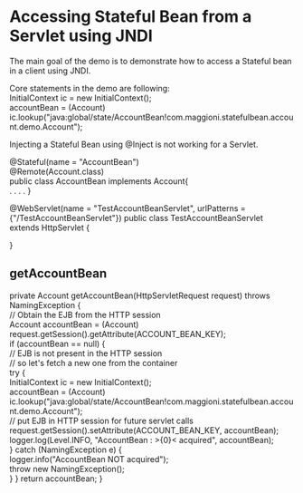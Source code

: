 Accessing Stateful Bean from a Servlet using JNDI
=================================================

The main goal of the demo is to demonstrate how to access a Stateful bean in a client using JNDI.  

Core statements in the demo are following:  
InitialContext ic = new InitialContext();  
accountBean = (Account) ic.lookup("java:global/state/AccountBean!com.maggioni.statefulbean.account.demo.Account");  

Injecting a Stateful Bean using @Inject is not working for a Servlet.  


@Stateful(name = "AccountBean")  
@Remote(Account.class)  
public class AccountBean implements Account{  
. . . .
}


@WebServlet(name = "TestAccountBeanServlet", urlPatterns = {"/TestAccountBeanServlet"})
public class TestAccountBeanServlet extends HttpServlet {

}

## getAccountBean
private Account getAccountBean(HttpServletRequest request) throws NamingException {   
        // Obtain the EJB from the HTTP session   
        Account accountBean = (Account) request.getSession().getAttribute(ACCOUNT_BEAN_KEY);    
        if (accountBean == null) {   
            // EJB is not present in the HTTP session   
            // so let's fetch a new one from the container   
            try {   
                InitialContext ic = new InitialContext();   
                accountBean = (Account) ic.lookup("java:global/state/AccountBean!com.maggioni.statefulbean.account.demo.Account");   
                // put EJB in HTTP session for future servlet calls   
                request.getSession().setAttribute(ACCOUNT_BEAN_KEY, accountBean);   
                logger.log(Level.INFO, "AccountBean : >{0}< acquired", accountBean);   
            } catch (NamingException e) {   
                logger.info("AccountBean NOT acquired");   
                throw new NamingException();   
            }
        }
        return accountBean;
    }
